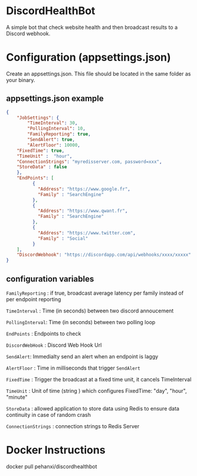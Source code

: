 # DiscordHealthBot
A simple bot that check website health and then broadcast results to a Discord webhook.

# Configuration (appsettings.json)
Create an appsettings.json. This file should be located in the same folder as your binary.

## appsettings.json example
```json
{
    "JobSettings": {
        "TimeInterval": 30,
        "PollingInterval": 10,
        "FamilyReporting": true,
        "SendAlert": true,
        "AlertFloor": 10000,
	"FixedTime": true,
	"TimeUnit" :  "hour",
	"ConnectionStrings": "myredisserver.com, password=xxx",
	"StoreData" : false
    },
    "EndPoints": [
          {
            "Address": "https://www.google.fr",
            "Family" : "SearchEngine"
          },
          {
            "Address": "https://www.qwant.fr",
            "Family" : "SearchEngine"
          },
          {
            "Address": "https://www.twitter.com",
            "Family" : "Social"
          }
    ],
    "DiscordWebhook": "https://discordapp.com/api/webhooks/xxxx/xxxxx"
}

```

## configuration variables

`FamilyReporting` : if true, broadcast average latency per family instead of per endpoint reporting

`TimeInterval` : Time (in seconds) between two discord annoucement

`PollingInterval`: Time (in seconds) between two polling loop

`EndPoints` : Endpoints to check

`DiscordWebHook` : Discord Web Hook Url

`SendAlert`: Immedialty send an alert when an endpoint is laggy

`AlertFloor` : Time in milliseconds that trigger `SendAlert`

`FixedTime` : Trigger the broadcast at a fixed time unit, it cancels TimeInterval

`TimeUnit` : Unit of time (string ) which configures FixedTime: "day", "hour", "minute"

`StoreData` : allowed application to store data using Redis to ensure data continuity in case of random crash

`ConnectionStrings` : connection strings to Redis Server

# Docker Instructions 

docker pull pehanxi/discordhealthbot
